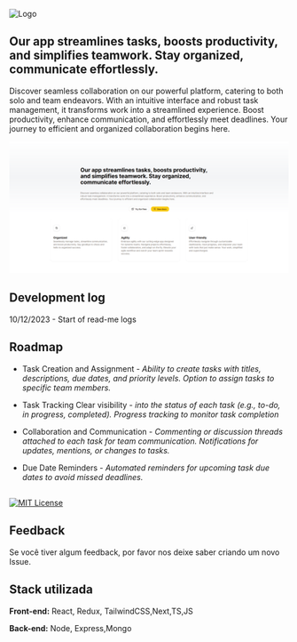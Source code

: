 ![Logo](https://assets-global.website-files.com/61ed56ae9da9fd7e0ef0a967/65609afd52c3c6c606ab75de_Basel-colored.svg)


## Our app streamlines tasks, boosts productivity, and simplifies teamwork. Stay organized, communicate effortlessly.

Discover seamless collaboration on our powerful platform, catering to both solo and team endeavors. With an intuitive interface and robust task management, it transforms work into a streamlined experience. Boost productivity, enhance communication, and effortlessly meet deadlines. Your journey to efficient and organized collaboration begins here.


![App Screenshot](https://raw.githubusercontent.com/de-Padua/Basel/main/public/aasdasdas.PNG)


## Development log

10/12/2023 -  Start of read-me logs 


## Roadmap

- Task Creation and Assignment - _Ability to create tasks with titles, descriptions, due dates, and priority levels. Option to assign tasks to specific team members._

- Task Tracking Clear visibility -  _into the status of each task (e.g., to-do, in progress, completed). Progress tracking to monitor task completion_


- Collaboration and Communication - _Commenting or discussion threads attached to each task for team communication. Notifications for updates, mentions, or changes to tasks._

- Due Date Reminders - _Automated reminders for upcoming task due dates to avoid missed deadlines._
## 

[![MIT License](https://img.shields.io/badge/License-MIT-green.svg)](https://choosealicense.com/licenses/mit/)




## Feedback

Se você tiver algum feedback, por favor nos deixe saber criando um novo Issue.


## Stack utilizada

**Front-end:** React, Redux, TailwindCSS,Next,TS,JS

**Back-end:** Node, Express,Mongo

